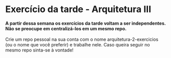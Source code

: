 # Exercício da tarde - Arquitetura III

<strong>A partir dessa semana os exercícios da tarde voltam a ser independentes. Não se preocupe em centralizá-los em um mesmo repo.</strong>
<br><br>
Crie um repo pessoal na sua conta com o nome arquitetura-2-exercicios (ou o nome que você preferir) e trabalhe nele. Caso queira seguir no mesmo repo sinta-se à vontade!
